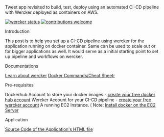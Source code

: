 Tweet app revisited to build, test, deploy using an automated CI-CD pipeline with Wercker deployed as containers on AWS.

[![wercker status](https://app.wercker.com/status/9cac93950da19c6b6ae466fc53458cd0/s/master "wercker status")](https://app.wercker.com/project/byKey/9cac93950da19c6b6ae466fc53458cd0)  [![contributions welcome](https://img.shields.io/badge/contributions-welcome-brightgreen.svg?style=flat)](https://github.com/dwyl/esta/issues)



Introduction

This post is to help you set up a CI-CD pipeline using wercker for the application running on docker container. Same can be used to scale out or for bigger applications as well. It would serve as a initial starting point to set up pipeline and workflows on wercker. 

Documentations

<a href="http://devcenter.wercker.com/docs/home">Learn about wercker</a>
<a href="https://www.docker.com/sites/default/files/Docker_CheatSheet_08.09.2016_0.pdf">Docker Commands/Cheat Sheetr</a>

Pre-requisites 

Dockerhub Account to store your docker images - <a href="https://hub.docker.com/">create your free docker hub account</a>
Wercker Account for your CI-CD pipeline - <a href="http://www.wercker.com/pricing">create your free wercker account</a>
A running EC2 Instance. ( Note: <a href="https://docs.docker.com/engine/installation/#prior-releases">Install docker on the EC2 Server</a>

Application

<a href="https://github.com/dockersamples/linux_tweet_app">Source Code of the Application's HTML file</a>

